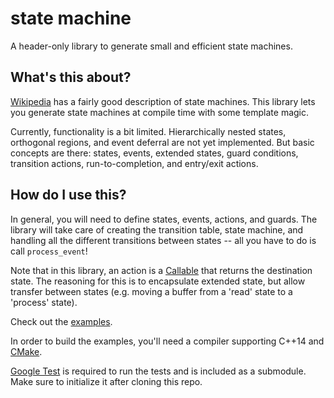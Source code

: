 # state machine
A header-only library to generate small and efficient state machines.

## What's this about?
[Wikipedia](https://en.wikipedia.org/wiki/UML_state_machine) has a fairly good
description of state machines. This library lets you generate state machines at
compile time with some template magic.

Currently, functionality is a bit limited. Hierarchically nested states,
orthogonal regions, and event deferral are not yet implemented. But basic
concepts are there: states, events, extended states, guard conditions,
transition actions, run-to-completion, and entry/exit actions.

## How do I use this?
In general, you will need to define states, events, actions, and guards.
The library will take care of creating the transition table, state machine, and
handling all the different transitions between states -- all you have to do is
call `process_event`!

Note that in this library, an action is a
[Callable](https://en.cppreference.com/w/cpp/named_req/Callable) that returns
the destination state. The reasoning for this is to encapsulate extended state,
but allow transfer between states (e.g. moving a buffer from a 'read' state to a
'process' state).

Check out the [examples](./examples).

In order to build the examples, you'll need a compiler supporting C++14 and
[CMake](https://cmake.org/).

[Google Test](https://github.com/google/googletest) is required to run the
tests and is included as a submodule. Make sure to initialize it after cloning
this repo.

